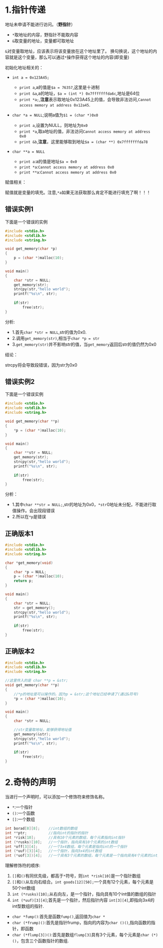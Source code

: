 
# 1.指针传递

地址未申请不能进行访问。（**野指针**）

* `*`取地址的内容，野指针不能取内容
* `&`取变量的地址，变量都可取地址

`&`对变量取地址，应该表示将该变量放在这个地址里了。
换句换说，这个地址的内容就是这个变量，那么可以通过`*`操作获得这个地址的内容(即变量)

初始化地址相关的：

* `int a = 0x123A45;`
	* `print a`,a的值是`$a = 76357`,这里是十进制
	* `print &a`,a的地址，`$a = (int *) 0x7fffffffda6c`,地址是64位
	* `print *a;`,**注意**表示取地址0x123A45上的值，会导致非法访问,`Cannot access memory at address 0x12a45`.
* `char *a = NULL`;说明a值为`$1 = (char *)0x0`
	* `print a`,设置为NULL，则地址为`0x0`
	* `print *a`,取a地址的值，非法访问`Cannot access memory at address 0x0`
	* `print &b`,**注意**，这里能够取到地址`$a = (char **) 0x7fffffffda78`

* `char **a = NULL`
	* `print a`:a的值是地址`$a = 0x0`
	* `print *a`:`Cannot access memory at address 0x0`
	* `print **a`:`Cannot access memory at address 0x0`

赋值相关：

赋值就是变量的填充。注意,`*a`如果无法获取那么肯定不能进行填充了啊！！！


## 错误实例1
下面是一个错误的实例

```c
#include <stdio.h>
#include <stdlib.h>
#include <string.h>

void get_memory(char *p)
{
	p = (char *)malloc(10);
}

void main()
{
	char *str = NULL;
	get_memory(str);
	strcpy(str,"hello world");
	printf("%s\n", str);
	
	if(str)
		free(str);
}
```

分析:

* 1.首先`char *str = NULL`,str的值为0x0.
* 2.调用`get_memory(str)`,相当于`char *p = str`
* 3.`get_memory(str)`并不影响str的值，当`get_memory`返回后str的值仍然为0x0

结论：

strcpy将会导致段错误，因为str为0x0

## 错误实例2

下面是一个错误实例

```c
#include <stdio.h>
#include <stdlib.h>
#include <string.h>

void get_memory(char **p)
{
	*p = (char *)malloc(10);
}

void main()
{
	char **str = NULL;
	get_memory(str);
	strcpy(str,"hello world");
	printf("%s\n", str);
	
	if(str)
		free(str);
}
```

分析：

* 1.其中`char **str = NULL;`,str的地址为0x0，`*str`0地址未分配，不能进行取值操作。会出现段错误
* 2.所以在`*p`是错误

## 正确版本1

```c
#include <stdio.h>
#include <stdlib.h>
#include <string.h>

char *get_memory(void)
{
	char *p = NULL;
	p = (char *)malloc(10);
	return p;
}

void main()
{
	char *str = NULL;
	str = get_memory();
	strcpy(str,"hello world");
	printf("%s\n", str);
	
	if(str)
		free(str);
}
```

## 正确版本2

```c
#include <stdio.h>
#include <stdlib.h>
#include <string.h>

//这里传入的是 char **p = &str;
void get_memory(char **p)
{
	//*p的地址是可以操作的。因为p = &str;这个地址已经申请了(通过&符号)
	*p = (char *)malloc(10);
}

void main()
{
	char *str = NULL;

	//str变量取地址，能够获得地址值
	get_memory(&str);
	strcpy(str,"hello world");
	printf("%s\n", str);
	
	if(str)
		free(str);
}
```

# 2.奇特的声明

当进行一个声明时，可以添加一个修饰符来修饰名称。

* `*`:一个指针
* `()`:一个函数
* `[]`:一个数组

```c
int borad[8][8];    //int数组的数组
int **ptr;          //指向int的指针的指针
int *risk[10];      //具有10个元素的数组，每个元素指向int指针
int (*rusks)[10];   //一个指针，指向具有10个元素的int数组
int *off[3][4];     //一个3x4数组，每个元素是指向int的一个指针
int (*uuf)[3][4];   //一个指针，指向3x4的int数组
int (*uof[3])[4];   //一个具有3个元素的数组，每个元素是一个指向具有4个元素的int数组的指针
```

理解修饰符的顺序:

1. `[]`和`()`有同优先级，都高于`*`符号，则`int *risk[10]`是一个指针数组
2. `[]`和`()`从左向右结合。`int goods[12][50];`一个具有12个元素，每个元素是50个int数组
3. `int (*rusks)[10];`从右向左，是一个指针，指向具有10个int值的数组的指针
4. `int (*uuf)[3][4]`;首先是一个指针，然后指针内容 `int[3][4]`,即指向3x4的int型数组的指针.

* `char *fump()`:首先是函数`fump()`,返回值为`char *`
* `char (*frump)()`:首先是指针frump，指向的内容为`char ()()`,指向函数的指针，即函数
* `char (*flump[3])()`:首先是数组`flump[3]`具有3个元素，每个元素是`char (*)()`，包含三个函数指针的数组.
